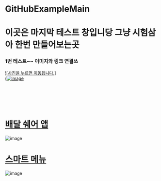 # GitHubExampleMain
# 이곳은 마지막 테스트 창입니당 그냥 시험삼아 한번 만들어보는곳

### 1번 테스트~~ 이미지와 링크 연결쓰
[![사진을 누르면 이동됩니다.]<br/>(![image](https://user-images.githubusercontent.com/83949732/118624650-4e6bce00-b804-11eb-9fb5-d0e497cd5200.png)
](https://github.com/Najungmin510/GitHubExampleOne/blob/main/README.md)

<br/><br/><br/><br/>

# [배달 쉐어 앱](https://github.com/Najungmin510/GitHubExampleTwo/blob/main/README.md)<br/>

![image](https://user-images.githubusercontent.com/83949732/118625595-1e70fa80-b805-11eb-9779-aceecfac3746.png)

# [스마트 메뉴](https://github.com/Najungmin510/GitHubExampleThree/blob/main/README.md)<br/>
![image](https://user-images.githubusercontent.com/83949732/118626157-96d7bb80-b805-11eb-938e-bf7ea8248338.png)




